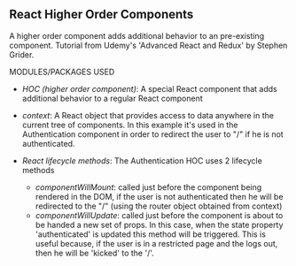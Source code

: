 ## React Higher Order Components

A higher order component adds additional behavior to an pre-existing component. Tutorial from Udemy's 'Advanced React and Redux' by Stephen Grider.

MODULES/PACKAGES USED

* *HOC (higher order component)*: A special React component that adds additional behavior to a regular React component
* *context*: A React object that provides access to data anywhere in the current tree of components. In this example it's used in the Authentication component in order to redirect the user to "/" if he is not authenticated.

* *React lifecycle methods*: The Authentication HOC uses 2 lifecycle methods
    * *componentWillMount*: called just before the component being rendered in the DOM, if the user is not authenticated then he will be redirected to the "/" (using the router object obtained from context)
    * *componentWillUpdate*:  called just before the component is about to be handed a new set of props. In this case, when the state property 'authenticated' is updated this method will be triggered. This is useful because, if the user is in a restricted page and the logs out, then he will be 'kicked' to the '/'.
